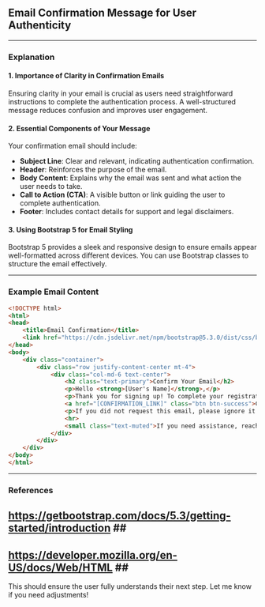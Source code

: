 ## **Email Confirmation Message for User Authenticity** <br>

---
### **Explanation**<br>

#### **1. Importance of Clarity in Confirmation Emails**<br>
Ensuring clarity in your email is crucial as users need straightforward instructions to complete the authentication process. A well-structured message reduces confusion and improves user engagement.<br>

#### **2. Essential Components of Your Message**<br>
Your confirmation email should include:
- **Subject Line**: Clear and relevant, indicating authentication confirmation.
- **Header**: Reinforces the purpose of the email.
- **Body Content**: Explains why the email was sent and what action the user needs to take.
- **Call to Action (CTA)**: A visible button or link guiding the user to complete authentication.
- **Footer**: Includes contact details for support and legal disclaimers.<br>

#### **3. Using Bootstrap 5 for Email Styling**<br>
Bootstrap 5 provides a sleek and responsive design to ensure emails appear well-formatted across different devices. You can use Bootstrap classes to structure the email effectively.<br>

---
### **Example Email Content** <br>

```html
<!DOCTYPE html>
<html>
<head>
    <title>Email Confirmation</title>
    <link href="https://cdn.jsdelivr.net/npm/bootstrap@5.3.0/dist/css/bootstrap.min.css" rel="stylesheet">
</head>
<body>
    <div class="container">
        <div class="row justify-content-center mt-4">
            <div class="col-md-6 text-center">
                <h2 class="text-primary">Confirm Your Email</h2>
                <p>Hello <strong>[User's Name]</strong>,</p>
                <p>Thank you for signing up! To complete your registration, please confirm your email address by clicking the button below.</p>
                <a href="[CONFIRMATION_LINK]" class="btn btn-success">Confirm Email</a>
                <p>If you did not request this email, please ignore it or contact support.</p>
                <hr>
                <small class="text-muted">If you need assistance, reach out to our support team at support@example.com.</small>
            </div>
        </div>
    </div>
</body>
</html>
```
---
### **References**<br>
## https://getbootstrap.com/docs/5.3/getting-started/introduction ##<br>
## https://developer.mozilla.org/en-US/docs/Web/HTML ##<br>

This should ensure the user fully understands their next step. Let me know if you need adjustments!
